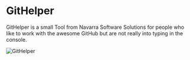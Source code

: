 # GitHelper
GitHelper is a small Tool from Navarra Software Solutions for people who like to work with the awesome GitHub but are not really into typing in the console.

![GitHelper](https://user-images.githubusercontent.com/47596396/69626323-afb84400-1048-11ea-9597-d8dd1a886c76.PNG)
